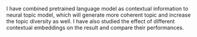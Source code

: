 I have combined pretrained language model as contextual information to neural topic model, which will generate more coherent topic and increase the
topic diversity as well.
I have also studied the effect of different contextual embeddings on the result and compare their performances.
